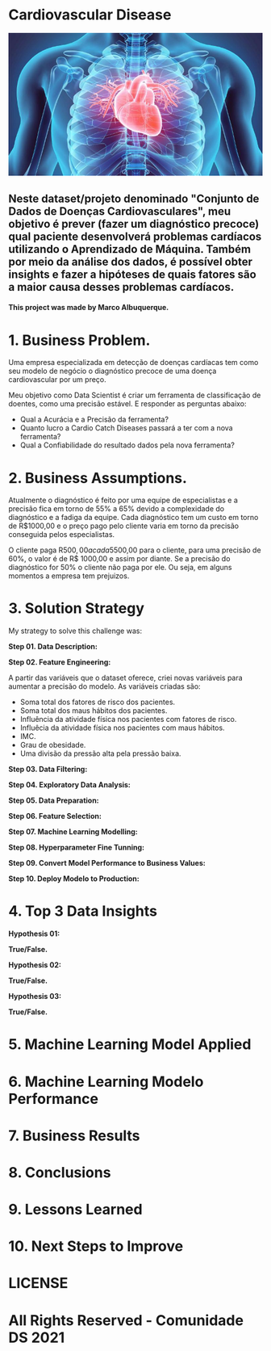 # Cardiovascular Disease

<p align="center">
<img src="img/cardiovascular_disease.jpg" >
</p>

## Neste dataset/projeto denominado "Conjunto de Dados de Doenças Cardiovasculares", meu objetivo é prever (fazer um diagnóstico precoce) qual paciente desenvolverá problemas cardíacos utilizando o Aprendizado de Máquina. Também por meio da análise dos dados, é possível obter insights e fazer a hipóteses de quais fatores são a maior causa desses problemas cardíacos.

#### This project was made by Marco Albuquerque.

# 1. Business Problem.

Uma empresa especializada em detecção de doenças cardíacas tem como seu modelo de negócio o diagnóstico precoce de uma doença cardiovascular por um preço.

Meu objetivo como Data Scientist é criar um ferramenta de classificação de doentes, como uma precisão estável. E responder as perguntas abaixo:

- Qual a Acurácia e a Precisão da ferramenta?
- Quanto lucro a Cardio Catch Diseases passará a ter com a nova ferramenta?
- Qual a Confiabilidade do resultado dados pela nova ferramenta?

# 2. Business Assumptions.

Atualmente o diagnóstico é feito por uma equipe de especialistas e a precisão fica em torno de 55% a 65% devido a complexidade do diagnóstico e a fadiga da equipe. Cada diagnóstico tem um custo em torno de R$1000,00 e o preço pago pelo cliente varia em torno da precisão conseguida pelos especialistas.

O cliente paga R$500,00 a cada 5% de acurácia acima de 50%. Por exemplo, para uma precisão de 55%, o diagnóstico custa R$500,00 para o cliente, para uma precisão de 60%, o valor é de R$ 1000,00 e assim por diante. Se a precisão do diagnóstico for 50% o cliente não paga por ele. Ou seja, em alguns momentos a empresa tem prejuizos.

# 3. Solution Strategy

My strategy to solve this challenge was:

**Step 01. Data Description:**

**Step 02. Feature Engineering:** 

A partir das variáveis que o dataset oferece, criei novas variáveis para aumentar a precisão do modelo. As variáveis criadas são:

- Soma total dos fatores de risco dos pacientes.
- Soma total dos maus hábitos dos pacientes.
- Influência da atividade física nos pacientes com fatores de risco.
- Influêcia da atividade física nos pacientes com maus hábitos.
- IMC.
- Grau de obesidade.
- Uma divisão da pressão alta pela pressão baixa.

**Step 03. Data Filtering:**

**Step 04. Exploratory Data Analysis:**

**Step 05. Data Preparation:**

**Step 06. Feature Selection:**

**Step 07. Machine Learning Modelling:**

**Step 08. Hyperparameter Fine Tunning:**

**Step 09. Convert Model Performance to Business Values:**

**Step 10. Deploy Modelo to Production:**

# 4. Top 3 Data Insights

**Hypothesis 01:**

**True/False.**

**Hypothesis 02:**

**True/False.**

**Hypothesis 03:**

**True/False.**

# 5. Machine Learning Model Applied

# 6. Machine Learning Modelo Performance

# 7. Business Results

# 8. Conclusions

# 9. Lessons Learned

# 10. Next Steps to Improve

# LICENSE

# All Rights Reserved - Comunidade DS 2021
